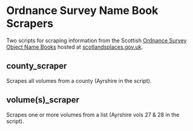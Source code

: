 # Ordnance Survey Name Book Scrapers
Two scripts for scraping information from the Scottish [Ordnance Survey Object Name Books](https://scotlandsplaces.gov.uk/digital-volumes/ordnance-survey-name-books) hosted at [scotlandsplaces.gov.uk](https://scotlandsplaces.gov.uk/).
 
## county_scraper
Scrapes all volumes from a county (Ayrshire in the script).

## volume(s)_scraper
Scrapes one or more volumes from a list (Ayrshire vols 27 & 28 in the script).
